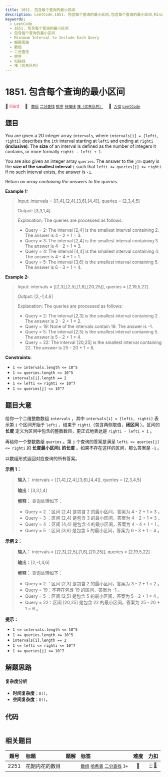 ```yaml
---
title: 1851. 包含每个查询的最小区间
description: LeetCode,1851. 包含每个查询的最小区间,包含每个查询的最小区间,Minimum Interval to Include Each Query,解题思路,数组,二分查找,排序,扫描线,堆（优先队列）
keywords:
  - LeetCode
  - 1851. 包含每个查询的最小区间
  - 包含每个查询的最小区间
  - Minimum Interval to Include Each Query
  - 解题思路
  - 数组
  - 二分查找
  - 排序
  - 扫描线
  - 堆（优先队列）
---
```


# 1851. 包含每个查询的最小区间

🔴 <font color=#ff334b>Hard</font>&emsp; 🔖&ensp; [`数组`](/tag/array.md) [`二分查找`](/tag/binary-search.md) [`排序`](/tag/sorting.md) [`扫描线`](/tag/line-sweep.md) [`堆（优先队列）`](/tag/heap-priority-queue.md)&emsp; 🔗&ensp;[`力扣`](https://leetcode.cn/problems/minimum-interval-to-include-each-query) [`LeetCode`](https://leetcode.com/problems/minimum-interval-to-include-each-query)

## 题目

You are given a 2D integer array `intervals`, where `intervals[i] = [lefti,
righti]` describes the `ith` interval starting at `lefti` and ending at
`righti` **(inclusive)**. The **size** of an interval is defined as the number
of integers it contains, or more formally `righti - lefti + 1`.

You are also given an integer array `queries`. The answer to the `jth` query
is the **size of the smallest interval** `i` such that `lefti <= queries[j] <=
righti`. If no such interval exists, the answer is `-1`.

Return _an array containing the answers to the queries_.



**Example 1:**

> Input: intervals = [[1,4],[2,4],[3,6],[4,4]], queries = [2,3,4,5]
> 
> Output: [3,3,1,4]
> 
> Explanation: The queries are processed as follows:
> - Query = 2: The interval [2,4] is the smallest interval containing 2. The answer is 4 - 2 + 1 = 3.
> - Query = 3: The interval [2,4] is the smallest interval containing 3. The answer is 4 - 2 + 1 = 3.
> - Query = 4: The interval [4,4] is the smallest interval containing 4. The answer is 4 - 4 + 1 = 1.
> - Query = 5: The interval [3,6] is the smallest interval containing 5. The answer is 6 - 3 + 1 = 4.

**Example 2:**

> Input: intervals = [[2,3],[2,5],[1,8],[20,25]], queries = [2,19,5,22]
> 
> Output: [2,-1,4,6]
> 
> Explanation: The queries are processed as follows:
> - Query = 2: The interval [2,3] is the smallest interval containing 2. The answer is 3 - 2 + 1 = 2.
> - Query = 19: None of the intervals contain 19. The answer is -1.
> - Query = 5: The interval [2,5] is the smallest interval containing 5. The answer is 5 - 2 + 1 = 4.
> - Query = 22: The interval [20,25] is the smallest interval containing 22. The answer is 25 - 20 + 1 = 6.

**Constraints:**

  * `1 <= intervals.length <= 10^5`
  * `1 <= queries.length <= 10^5`
  * `intervals[i].length == 2`
  * `1 <= lefti <= righti <= 10^7`
  * `1 <= queries[j] <= 10^7`


## 题目大意

给你一个二维整数数组 `intervals` ，其中 `intervals[i] = [lefti, righti]` 表示第 `i` 个区间开始于
`lefti` 、结束于 `righti`（包含两侧取值，**闭区间** ）。区间的 **长度** 定义为区间中包含的整数数目，更正式地表达是
`righti - lefti + 1` 。

再给你一个整数数组 `queries` 。第 `j` 个查询的答案是满足 `lefti <= queries[j] <= righti` 的
**长度最小区间`i` 的长度** 。如果不存在这样的区间，那么答案是 `-1` 。

以数组形式返回对应查询的所有答案。



**示例 1：**

> 
> 
> 
> 
> 
> **输入：** intervals = [[1,4],[2,4],[3,6],[4,4]], queries = [2,3,4,5]
> 
> **输出：**[3,3,1,4]
> 
> **解释：** 查询处理如下：
> - Query = 2 ：区间 [2,4] 是包含 2 的最小区间，答案为 4 - 2 + 1 = 3 。
> - Query = 3 ：区间 [2,4] 是包含 3 的最小区间，答案为 4 - 2 + 1 = 3 。
> - Query = 4 ：区间 [4,4] 是包含 4 的最小区间，答案为 4 - 4 + 1 = 1 。
> - Query = 5 ：区间 [3,6] 是包含 5 的最小区间，答案为 6 - 3 + 1 = 4 。
> 
> 

**示例 2：**

> 
> 
> 
> 
> 
> **输入：** intervals = [[2,3],[2,5],[1,8],[20,25]], queries = [2,19,5,22]
> 
> **输出：**[2,-1,4,6]
> 
> **解释：** 查询处理如下：
> - Query = 2 ：区间 [2,3] 是包含 2 的最小区间，答案为 3 - 2 + 1 = 2 。
> - Query = 19：不存在包含 19 的区间，答案为 -1 。
> - Query = 5 ：区间 [2,5] 是包含 5 的最小区间，答案为 5 - 2 + 1 = 4 。
> - Query = 22：区间 [20,25] 是包含 22 的最小区间，答案为 25 - 20 + 1 = 6 。
> 
> 



**提示：**

  * `1 <= intervals.length <= 10^5`
  * `1 <= queries.length <= 10^5`
  * `intervals[i].length == 2`
  * `1 <= lefti <= righti <= 10^7`
  * `1 <= queries[j] <= 10^7`


## 解题思路

#### 复杂度分析

- **时间复杂度**：`O()`，
- **空间复杂度**：`O()`，

## 代码

```javascript

```

## 相关题目

<!-- prettier-ignore -->
| 题号 | 标题 | 题解 | 标签 | 难度 | 力扣 |
| :------: | :------ | :------: | :------ | :------: | :------: |
| 2251 | 花期内花的数目 |  |  [`数组`](/tag/array.md) [`哈希表`](/tag/hash-table.md) [`二分查找`](/tag/binary-search.md) `3+` | 🔴 | [🀄️](https://leetcode.cn/problems/number-of-flowers-in-full-bloom) [🔗](https://leetcode.com/problems/number-of-flowers-in-full-bloom) |